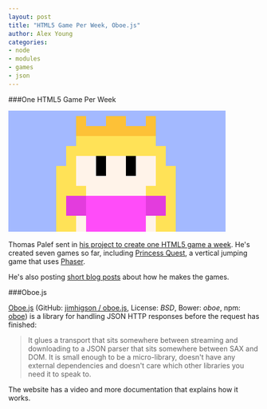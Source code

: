 ```yaml
---
layout: post
title: "HTML5 Game Per Week, Oboe.js"
author: Alex Young
categories:
- node
- modules
- games
- json
---
```


###One HTML5 Game Per Week

![Princess Quest](/images/posts/princessquest.png)

Thomas Palef sent in [his project to create one HTML5 game a week](http://www.lessmilk.com/).  He's created seven games so far, including [Princess Quest](http://www.lessmilk.com/6/), a vertical jumping game that uses [Phaser](http://www.photonstorm.com/phaser).

He's also posting [short blog posts](http://blog.lessmilk.com/pixel-art-how-i-made-the-princess-in-game-6/) about how he makes the games.

###Oboe.js

[Oboe.js](http://oboejs.com/) (GitHub: [jimhigson / oboe.js](https://github.com/jimhigson/oboe.js), License: _BSD_, Bower: _oboe_, npm: [oboe](https://npmjs.org/package/oboe)) is a library for handling JSON HTTP responses before the request has finished:

> It glues a transport that sits somewhere between streaming and downloading to a JSON parser that sits somewhere between SAX and DOM. It is small enough to be a micro-library, doesn't have any external dependencies and doesn't care which other libraries you need it to speak to.

The website has a video and more documentation that explains how it works.
